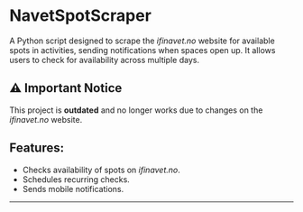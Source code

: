# NavetSpotScraper

A Python script designed to scrape the *ifinavet.no* website for available spots in activities, sending notifications when spaces open up. It allows users to check for availability across multiple days.

## ⚠️ Important Notice
This project is **outdated** and no longer works due to changes on the *ifinavet.no* website.

## Features:
- Checks availability of spots on *ifinavet.no*.
- Schedules recurring checks.
- Sends mobile notifications.

---
